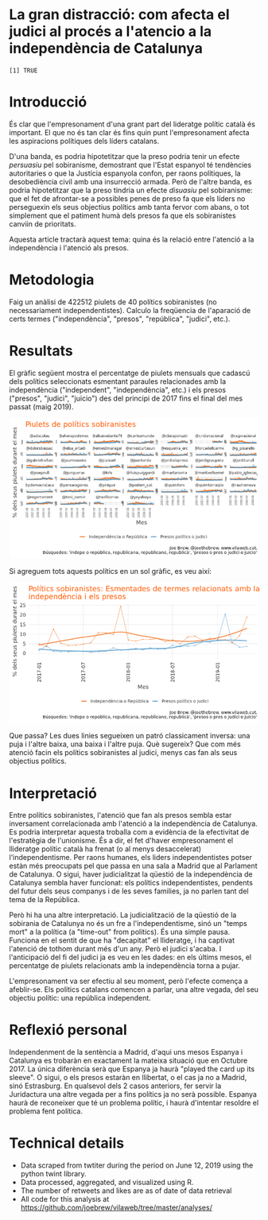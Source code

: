 La gran distracció: com afecta el judici al procés a l'atencio a la independència de Catalunya
================

    [1] TRUE

Introducció
===========

És clar que l'empresonament d'una grant part del lideratge polític català és important. El que no és tan clar és fins quin punt l'empresonament afecta les aspiracions polítiques dels líders catalans.

D'una banda, es podria hipotetitzar que la preso podria tenir un efecte *persuasiu* pel sobiranisme, demostrant que l'Estat espanyol té tendències autoritaries o que la Justícia espanyola confon, per raons polítiques, la desobediència civil amb una insurrecció armada. Però de l'altre banda, es podria hipotetitzar que la preso tindria un efecte *disuasiu* pel sobiranisme: que el fet de afrontar-se a possibles penes de preso fa que els líders no perseguexin els seus objectius polítics amb tanta fervor com abans, o tot simplement que el patiment humà dels presos fa que els sobiranistes canviin de prioritats.

Aquesta article tractarà aquest tema: quina és la relació entre l'atenció a la independència i l'atenció als presos.

Metodologia
===========

Faig un anàlisi de 422512 piulets de 40 polítics sobiranistes (no necessariament independentistes). Calculo la freqüencia de l'aparació de certs termes ("independència", "presos", "república", "judici", etc.).

Resultats
=========

El gràfic següent mostra el percentatge de piulets mensuals que cadascú dels polítics seleccionats esmentant paraules relacionades amb la independència ("independent", "independència", etc.) i els presos ("presos", "judici", "juicio") des del principi de 2017 fins el final del mes passat (maig 2019).

![](figures/unnamed-chunk-4-1.png)

Si agreguem tots aquests polítics en un sol gràfic, es veu així:

![](figures/unnamed-chunk-5-1.png)

Que passa? Les dues linies segueixen un patró classicament inversa: una puja i l'altre baixa, una baixa i l'altre puja. Què sugereix? Que com més atenció facin els polítics sobiranistes al judici, menys cas fan als seus objectius polítics.

Interpretació
=============

Entre polítics sobiranistes, l'atenció que fan als presos sembla estar inversament correlacionada amb l'atenció a la independència de Catalunya. Es podria interpretar aquesta troballa com a evidència de la efectivitat de l'estratègia de l'unionisme. És a dir, el fet d'haver empresonament el llideratge polític català ha frenat (o al menys desaccelerat) l'independentisme. Per raons humanes, els liders independentistes potser estàn més preocupats pel que passa en una sala a Madrid que al Parlament de Catalunya. O sigui, haver judicialitzat la qüestió de la independència de Catalunya sembla haver funcionat: els polítics independentistes, pendents del futur dels seus companys i de les seves families, ja no parlen tant del tema de la República.

Però hi ha una altre interpretació. La judicialització de la qüestió de la sobirania de Catalunya no és un fre a l'independentisme, sinó un "temps mort" a la política (a "time-out" from politics). És una simple pausa. Funciona en el sentit de que ha "decapitat" el llideratge, i ha captivat l'atenció de tothom durant més d'un any. Però el judici s'acaba. I l'anticipació del fi del judici ja es veu en les dades: en els últims mesos, el percentatge de piulets relacionats amb la independència torna a pujar.

L'empresonament va ser efectiu al seu moment, però l'efecte comença a afeblir-se. Els polítics catalans comencen a parlar, una altre vegada, del seu objectiu polític: una república independent.

Reflexió personal
=================

Independenment de la sentència a Madrid, d'aqui uns mesos Espanya i Catalunya es trobaràn en exactament la mateixa situació que en Octubre 2017. La única diferència serà que Espanya ja haurà "played the card up its sleeve". O sigui, o els presos estaràn en llibertat, o el cas ja no a Madrid, sinó Estrasburg. En qualsevol dels 2 casos anteriors, fer servir la Juridactura una altre vegada per a fins polítics ja no serà possible. Espanya haurà de reconeixer que té un problema polític, i haurà d'intentar resoldre el problema fent política.

Technical details
=================

-   Data scraped from twtiter during the period on June 12, 2019 using the python twint library.
-   Data processed, aggregated, and visualized using R.
-   The number of retweets and likes are as of date of data retrieval
-   All code for this analysis at <https://github.com/joebrew/vilaweb/tree/master/analyses/>

